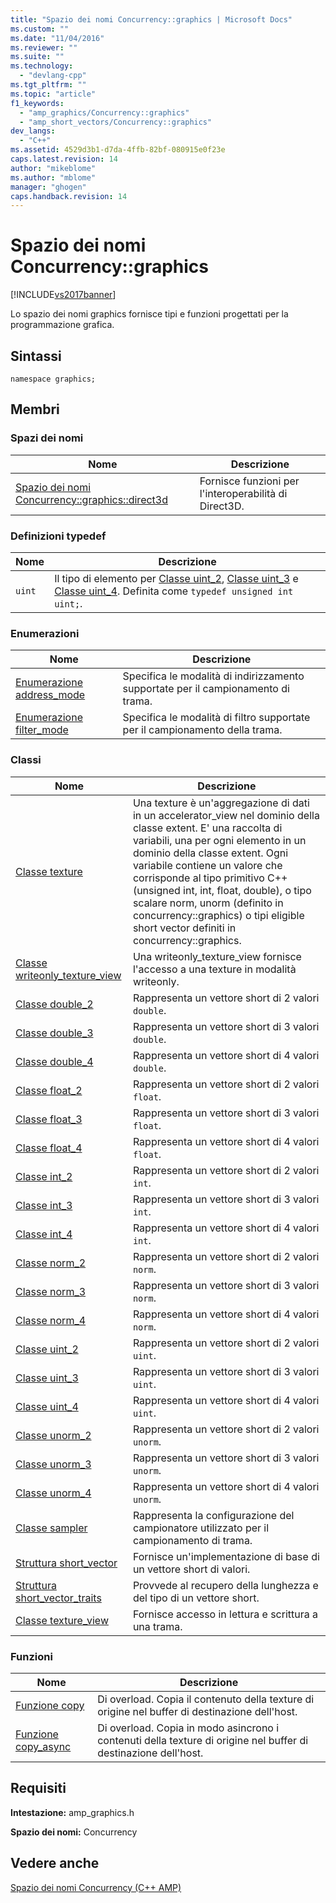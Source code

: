 ```yaml
---
title: "Spazio dei nomi Concurrency::graphics | Microsoft Docs"
ms.custom: ""
ms.date: "11/04/2016"
ms.reviewer: ""
ms.suite: ""
ms.technology: 
  - "devlang-cpp"
ms.tgt_pltfrm: ""
ms.topic: "article"
f1_keywords: 
  - "amp_graphics/Concurrency::graphics"
  - "amp_short_vectors/Concurrency::graphics"
dev_langs: 
  - "C++"
ms.assetid: 4529d3b1-d7da-4ffb-82bf-080915e0f23e
caps.latest.revision: 14
author: "mikeblome"
ms.author: "mblome"
manager: "ghogen"
caps.handback.revision: 14
---
```

# Spazio dei nomi Concurrency::graphics
[!INCLUDE[vs2017banner](../../../assembler/inline/includes/vs2017banner.md)]

Lo spazio dei nomi graphics fornisce tipi e funzioni progettati per la programmazione grafica.  
  
## Sintassi  
  
```  
namespace graphics;  
```  
  
## Membri  
  
### Spazi dei nomi  
  
|Nome|Descrizione|  
|----------|-----------------|  
|[Spazio dei nomi Concurrency::graphics::direct3d](../../../parallel/amp/reference/concurrency-graphics-direct3d-namespace.md)|Fornisce funzioni per l'interoperabilità di Direct3D.|  
  
### Definizioni typedef  
  
|Nome|Descrizione|  
|----------|-----------------|  
|`uint`|Il tipo di elemento per [Classe uint\_2](../../../parallel/amp/reference/uint-2-class.md), [Classe uint\_3](../../../parallel/amp/reference/uint-3-class.md) e [Classe uint\_4](../../../parallel/amp/reference/uint-4-class.md).  Definita come `typedef unsigned int uint;`.|  
  
### Enumerazioni  
  
|Nome|Descrizione|  
|----------|-----------------|  
|[Enumerazione address\_mode](../Topic/address_mode%20Enumeration.md)|Specifica le modalità di indirizzamento supportate per il campionamento di trama.|  
|[Enumerazione filter\_mode](../Topic/filter_mode%20Enumeration.md)|Specifica le modalità di filtro supportate per il campionamento della trama.|  
  
### Classi  
  
|Nome|Descrizione|  
|----------|-----------------|  
|[Classe texture](../../../parallel/amp/reference/texture-class.md)|Una texture è un'aggregazione di dati in un accelerator\_view nel dominio della classe extent.  E' una raccolta di variabili, una per ogni elemento in un dominio della classe extent.  Ogni variabile contiene un valore che corrisponde al tipo primitivo C\+\+ \(unsigned int, int, float, double\), o tipo scalare norm, unorm \(definito in concurrency::graphics\) o tipi eligible short vector definiti in concurrency::graphics.|  
|[Classe writeonly\_texture\_view](../../../parallel/amp/reference/writeonly-texture-view-class.md)|Una writeonly\_texture\_view fornisce l'accesso a una texture in modalità writeonly.|  
|[Classe double\_2](../../../parallel/amp/reference/double-2-class.md)|Rappresenta un vettore short di 2 valori `double`.|  
|[Classe double\_3](../../../parallel/amp/reference/double-3-class.md)|Rappresenta un vettore short di 3 valori `double`.|  
|[Classe double\_4](../../../parallel/amp/reference/double-4-class.md)|Rappresenta un vettore short di 4 valori `double`.|  
|[Classe float\_2](../../../parallel/amp/reference/float-2-class.md)|Rappresenta un vettore short di 2 valori `float`.|  
|[Classe float\_3](../../../parallel/amp/reference/float-3-class.md)|Rappresenta un vettore short di 3 valori `float`.|  
|[Classe float\_4](../../../parallel/amp/reference/float-4-class.md)|Rappresenta un vettore short di 4 valori `float`.|  
|[Classe int\_2](../../../parallel/amp/reference/int-2-class.md)|Rappresenta un vettore short di 2 valori `int`.|  
|[Classe int\_3](../../../parallel/amp/reference/int-3-class.md)|Rappresenta un vettore short di 3 valori `int`.|  
|[Classe int\_4](../../../parallel/amp/reference/int-4-class.md)|Rappresenta un vettore short di 4 valori `int`.|  
|[Classe norm\_2](../../../parallel/amp/reference/norm-2-class.md)|Rappresenta un vettore short di 2 valori `norm`.|  
|[Classe norm\_3](../../../parallel/amp/reference/norm-3-class.md)|Rappresenta un vettore short di 3 valori `norm`.|  
|[Classe norm\_4](../../../parallel/amp/reference/norm-4-class.md)|Rappresenta un vettore short di 4 valori `norm`.|  
|[Classe uint\_2](../../../parallel/amp/reference/uint-2-class.md)|Rappresenta un vettore short di 2 valori `uint`.|  
|[Classe uint\_3](../../../parallel/amp/reference/uint-3-class.md)|Rappresenta un vettore short di 3 valori `uint`.|  
|[Classe uint\_4](../../../parallel/amp/reference/uint-4-class.md)|Rappresenta un vettore short di 4 valori `uint`.|  
|[Classe unorm\_2](../../../parallel/amp/reference/unorm-2-class.md)|Rappresenta un vettore short di 2 valori `unorm`.|  
|[Classe unorm\_3](../../../parallel/amp/reference/unorm-3-class.md)|Rappresenta un vettore short di 3 valori `unorm`.|  
|[Classe unorm\_4](../../../parallel/amp/reference/unorm-4-class.md)|Rappresenta un vettore short di 4 valori `unorm`.|  
|[Classe sampler](../../../parallel/amp/reference/sampler-class.md)|Rappresenta la configurazione del campionatore utilizzato per il campionamento di trama.|  
|[Struttura short\_vector](../../../parallel/amp/reference/short-vector-structure.md)|Fornisce un'implementazione di base di un vettore short di valori.|  
|[Struttura short\_vector\_traits](../../../parallel/amp/reference/short-vector-traits-structure.md)|Provvede al recupero della lunghezza e del tipo di un vettore short.|  
|[Classe texture\_view](../../../parallel/amp/reference/texture-view-class.md)|Fornisce accesso in lettura e scrittura a una trama.|  
  
### Funzioni  
  
|Nome|Descrizione|  
|----------|-----------------|  
|[Funzione copy](../Topic/copy%20Function.md)|Di overload.  Copia il contenuto della texture di origine nel buffer di destinazione dell'host.|  
|[Funzione copy\_async](../Topic/copy_async%20Function.md)|Di overload.  Copia in modo asincrono i contenuti della texture di origine nel buffer di destinazione dell'host.|  
  
## Requisiti  
 **Intestazione:** amp\_graphics.h  
  
 **Spazio dei nomi:** Concurrency  
  
## Vedere anche  
 [Spazio dei nomi Concurrency \(C\+\+ AMP\)](../../../parallel/amp/reference/concurrency-namespace-cpp-amp.md)